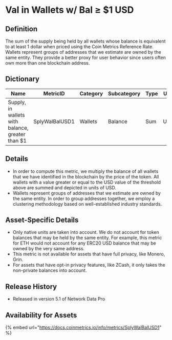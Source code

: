 # Val in Wallets w/ Bal ≥ $1 USD

## Definition <a href="#definition" id="definition"></a>

The sum of the supply being held by all wallets whose balance is equivalent to at least 1 dollar when priced using the Coin Metrics Reference Rate. Wallets represent groups of addresses that we estimate are owned by the same entity. They provide a better proxy for user behavior since users often own more than one blockchain address.

## Dictionary <a href="#dictionary" id="dictionary"></a>

| Name                                             | MetricID       | Category | Subcategory | Type | Unit | Interval |
| ------------------------------------------------ | -------------- | -------- | ----------- | ---- | ---- | -------- |
| Supply, in wallets with balance, greater than $1 | SplyWalBalUSD1 | Wallets  | Balance     | Sum  | USD  | 1 day    |

## Details <a href="#details" id="details"></a>

* In order to compute this metric, we multiply the balance of all wallets that we have identified in the blockchain by the price of the token. All wallets with a value greater or equal to the USD value of the threshold above are summed and depicted in units of USD.
* Wallets represent groups of addresses that we estimate are owned by the same entity. In order to group addresses together, we employ a clustering methodology based on well-established industry standards.

## Asset-Specific Details <a href="#asset-specific-details" id="asset-specific-details"></a>

* Only native units are taken into account. We do not account for token balances that may be held by the same entity. For example, this metric for ETH would not account for any ERC20 USD balance that may be owned by the very same address.
* This metric is not available for assets that have full privacy, like Monero, Grin.
* For assets that have opt-in privacy features, like ZCash, it only takes the non-private balances into account.

## Release History <a href="#release-history" id="release-history"></a>

* Released in version 5.1 of Network Data Pro

## **Availability for Assets** <a href="#availability-for-assets" id="availability-for-assets"></a>

{% embed url="https://docs.coinmetrics.io/info/metrics/SplyWalBalUSD1" %}
